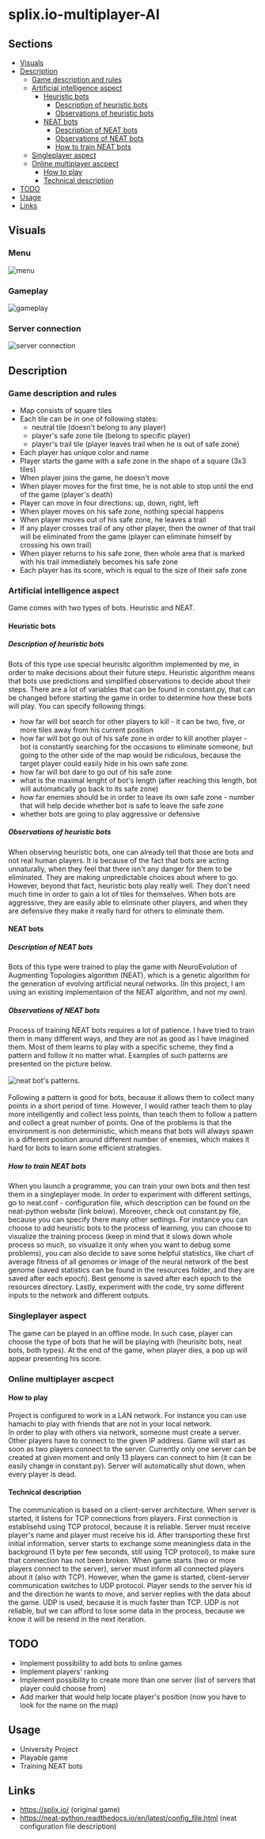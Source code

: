 # splix.io-multiplayer-AI

## Sections
 - [Visuals](#visuals)
 - [Description](#description)
	 - [Game description and rules](#game-description-and-rules)
	 - [Artificial intelligence aspect](#artificial-intelligence-aspect)
	    - [Heuristic bots](#heuristic-bots)
	      - [Description of heuristic bots](#description-of-heuristic-bots) 
	      - [Observations of heuristic bots](#observations-of-heuristic-bots)
	    - [NEAT bots](#neat-bots)
	    	- [Description of NEAT bots](#description-of-neat-bots) 
	      - [Observations of NEAT bots](#observations-of-neat-bots)
	      - [How to train NEAT bots](#how-to-train-neat-bots)
	 - [Singleplayer aspect](#singleplayer-aspect)
	 - [Online multiplayer ascpect](#online-multiplayer-ascpect)
	    - [How to play](#how-to-play) 
	    - [Technical description](#technical-description)
 - [TODO](#todo)
 - [Usage](#usage)
 - [Links](#links)

## Visuals

### Menu
![menu](screenshots/sample1.png "Menu")

### Gameplay
![gameplay](screenshots/sample2.png "Gameplay")

### Server connection
![server connection](screenshots/sample3.png "Server connection")

## Description

### Game description and rules
  - Map consists of square tiles
  - Each tile can be in one of following states:
    - neutral tile (doesn't belong to any player)
    - player's safe zone tile (belong to specific player)
    - player's trail tile (player leaves trail when he is out of safe zone)
  - Each player has unique color and name
  - Player starts the game with a safe zone in the shape of a square (3x3 tiles)
  - When player joins the game, he doesn't move
  - When player moves for the first time, he is not able to stop until the end of the game (player's death)
  - Player can move in four directions: up, down, right, left
  - When player moves on his safe zone, nothing special happens
  - When player moves out of his safe zone, he leaves a trail
  - If any player crosses trail of any other player, then the owner of that trail will be eliminated from the game (player can eliminate himself by crossing his own trail)
  - When player returns to his safe zone, then whole area that is marked with his trail immediately becomes his safe zone
  - Each player has its score, which is equal to the size of their safe zone

### Artificial intelligence aspect
Game comes with two types of bots. Heuristic and NEAT.

#### Heuristic bots

##### Description of heuristic bots
Bots of this type use special heurisitc algorithm implemented by me, in order to make decisions about their future steps. Heuristic algorithm means that bots use predictions and simplified observations to decide about their steps. There are a lot of variables that can be found in constant.py, that can be changed before starting the game in order to determine how these bots will play. You can specify following things:
- how far will bot search for other players to kill - it can be two, five, or more tiles away from his current position
- how far will bot go out of his safe zone in order to kill another player - bot is constantly searching for the occasions to eliminate someone, but going to the other side of the map would be ridiculous, because the target player could easily hide in his own safe zone.
- how far will bot dare to go out of his safe zone
- what is the maximal lenght of bot's length (after reaching this length, bot will automatically go back to its safe zone)
- how far enemies should be in order to leave its own safe zone - number that will help decide whether bot is safe to leave the safe zone 
- whether bots are going to play aggressive or defensive

##### Observations of heuristic bots
When observing heuristic bots, one can already tell that those are bots and not real human players. It is because of the fact that bots are acting unnaturally, when they feel that there isn't any danger for them to be eliminated. They are making unpredictable choices about where to go. However, beyond that fact, heuristic bots play really well. They don't need much time in order to gain a lot of tiles for themselves. When bots are aggressive, they are easily able to eliminate other players, and when they are defensive they make it really hard for others to eliminate them.

#### NEAT bots

##### Description of NEAT bots
Bots of this type were trained to play the game with NeuroEvolution of Augmenting Topologies algorithm (NEAT), which is a genetic algorithm for the generation of evolving artificial neural networks. (In this project, I am using an existing implementaion of the NEAT algorithm, and not my own).

##### Observations of NEAT bots
Process of training NEAT bots requires a lot of patience. I have tried to train them in many different ways, and they are not as good as I have imagined them. Most of them learns to play with a specific scheme, they find a pattern and follow it no matter what. Examples of such patterns are presented on the picture below. <br> <br>
![neat bot's patterns](screenshots/sample4.png "NEAT bots' patterns"). <br> <br>
Following a pattern is good for bots, because it allows them to collect many points in a short period of time. However, I would rather teach them to play more intelligently and collect less points, than teach them to follow a pattern and collect a great number of points. One of the problems is that the environment is non deterministic, which means that bots will always spawn in a different position around different number of enemies, which makes it hard for bots to learn some efficient strategies.

##### How to train NEAT bots
When you launch a programme, you can train your own bots and then test them in a singleplayer mode. In order to experiment with different settings, go to neat.conf - configuration file, which description can be found on the neat-python website (link below). Moreover, check out constant.py file, because you can specify there many other settings. For instance you can choose to add heuristic bots to the process of learning, you can choose to visualize the training process (keep in mind that it slows down whole process so much, so visualize it only when you want to debug some problems), you can also decide to save some helpful statistics, like chart of average fitness of all genomes or image of the neural network of the best genome (saved statistics can be found in the resources folder, and they are saved after each epoch). Best genome is saved after each epoch to the resources directory. Lastly, experiment with the code, try some different inputs to the network and different outputs.

### Singleplayer aspect
The game can be played in an offline mode. In such case, player can choose the type of bots that he will be playing with (heurisitc bots, neat bots, both types). At the end of the game, when player dies, a pop up will appear presenting his score.
    
### Online multiplayer ascpect

#### How to play
Project is configured to work in a LAN network. For instance you can use hamachi to play with friends that are not in your local network. <br>
In order to play with others via network, someone must create a server. Other players have to connect to the given IP address. Game will start as soon as two players connect to the server. Currently only one server can be created at given moment and only 13 players can connect to him (it can be easily change in constant.py). Server will automatically shut down, when every player is dead.

#### Technical description
The communication is based on a client-server architecture. When server is started, it listens for TCP connections from players. First connection is establisehd using TCP protocol, because it is reliable. Server must receive player's name and player must receive his id. After transporting these first initial information, server starts to exchange some meaningless data in the background (1 byte per few seconds, still using TCP protocol), to make sure that connection has not been broken. When game starts (two or more players connect to the server), server must inform all connected players about it (also with TCP). However, when the game is started, client-server communication switches to UDP protocol. Player sends to the server his id and the direction he wants to move, and server replies with the data about the game. UDP is used, because it is much faster than TCP. UDP is not reliable, but we can afford to lose some data in the process, because we know it will be resend in the next iteration.

## TODO
 - Implement possibility to add bots to online games
 - Implement players' ranking
 - Implement possibility to create more than one server (list of servers that player could choose from)
 - Add marker that would help locate player's position (now you have to look for the name on the map)

## Usage
 - University Project
 - Playable game
 - Training NEAT bots

## Links
 - https://splix.io/ (original game)
 - https://neat-python.readthedocs.io/en/latest/config_file.html (neat configuration file description)

